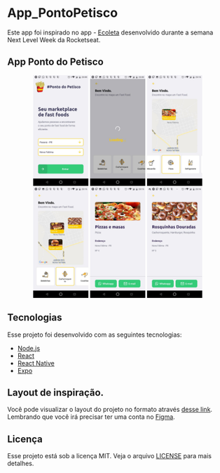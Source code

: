 ﻿# App_PontoPetisco
 
 Este app foi inspirado no app - [Ecoleta](https://github.com/Rocketseat/nlw-01-booster) desenvolvido durante a semana Next Level Week da Rocketseat.
 
## App Ponto do Petisco

<p align="center">
 <img src="images/Image_5.jpeg" alt="Tela 1" width="25%" />

 <img src="images/Image_6.jpeg" alt="Tela 2" width="25%"/>
 
 
 <img src="images/Image_2.jpeg" alt="Tela 1" width="25%" />

 <img src="images/Image_8.jpeg" alt="Tela 2" width="25%"/>
 
 
 <img src="images/Image_3.jpeg" alt="Tela 1" width="25%" />

 <img src="images/Image_4.jpeg" alt="Tela 2" width="25%"/>
</p>

## Tecnologias

Esse projeto foi desenvolvido com as seguintes tecnologias:

- [Node.js](https://nodejs.org/en/)
- [React](https://reactjs.org)
- [React Native](https://facebook.github.io/react-native/)
- [Expo](https://expo.io/)

## Layout de inspiração.

Você pode visualizar o layout do projeto no formato através [desse link](https://www.figma.com/file/9TlOcj6l7D05fZhU12xWT3/Ecoleta-Booster?node-id=0%3A1). Lembrando que você irá precisar ter uma conta no [Figma](http://figma.com/).

## Licença

Esse projeto está sob a licença MIT. Veja o arquivo [LICENSE](LICENSE.md) para mais detalhes.
